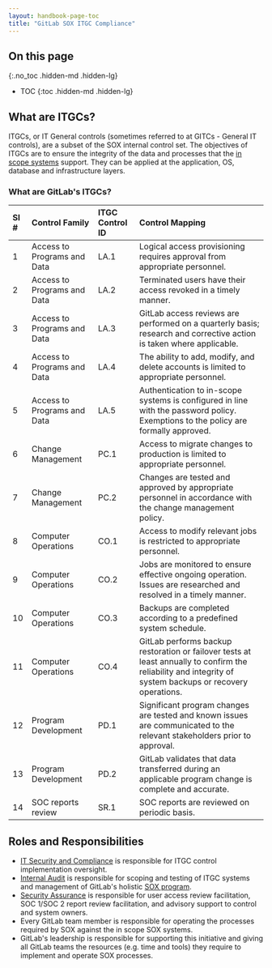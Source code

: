 ```yaml
---
layout: handbook-page-toc
title: "GitLab SOX ITGC Compliance"
---
```


## On this page
{:.no_toc .hidden-md .hidden-lg}

- TOC
{:toc .hidden-md .hidden-lg}

## What are ITGCs?

ITGCs, or IT General controls (sometimes referred to at GITCs - General IT controls), are a subset of the SOX internal control set. The objectives of ITGCs are to ensure the integrity of the data and processes that the [in scope systems](https://internal-handbook.gitlab.io/handbook/finance/sox-internal-controls/it-general-controls/) support. They can be applied at the application, OS, database and infrastructure layers. 

### What are GitLab's ITGCs?

|**Sl #**|**Control Family**|**ITGC Control ID**|**Control Mapping**
|:-|:--|:-|:-|
|1|Access to Programs and Data|LA.1|Logical access provisioning requires approval from appropriate personnel.
|2|Access to Programs and Data|LA.2|Terminated users have their access revoked in a timely manner.
|3|Access to Programs and Data|LA.3|GitLab access reviews are performed on a quarterly basis; research and corrective action is taken where applicable.
|4|Access to Programs and Data|LA.4|The ability to add, modify, and delete accounts is limited to appropriate personnel.
|5|Access to Programs and Data|LA.5|Authentication to in-scope systems is configured in line with the password policy. Exemptions to the policy are formally approved.
|6|Change Management|PC.1|Access to migrate changes to production is limited to appropriate personnel.
|7|Change Management|PC.2|Changes are tested and approved by appropriate personnel in accordance with the change management policy.
|8|Computer Operations|CO.1|Access to modify relevant jobs is restricted to appropriate personnel.
|9|Computer Operations|CO.2|Jobs are monitored to ensure effective ongoing operation. Issues are researched and resolved in a timely manner.
|10|Computer Operations|CO.3|Backups are completed according to a predefined system schedule.
|11|Computer Operations|CO.4|GitLab performs backup restoration or failover tests at least annually to confirm the reliability and integrity of system backups or recovery operations.
|12|Program Development|PD.1|Significant program changes are tested and known issues are communicated to the relevant stakeholders prior to approval.
|13|Program Development|PD.2|GitLab validates that data transferred during an applicable program change is complete and accurate.
|14|SOC reports review |SR.1|SOC reports are reviewed on periodic basis. 

## Roles and Responsibilities 

* [IT Security and Compliance](https://about.gitlab.com/handbook/business-technology/it-compliance/) is responsible for ITGC control implementation oversight. 
* [Internal Audit](https://about.gitlab.com/handbook/internal-audit/) is responsible for scoping and testing of ITGC systems and management of GitLab's holistic [SOX program](https://about.gitlab.com/handbook/internal-audit/sarbanes-oxley/).
* [Security Assurance](https://about.gitlab.com/handbook/security/security-assurance/) is responsible for user access review facilitation, SOC 1/SOC 2 report review facilitation, and advisory support to control and system owners. 
* Every GitLab team member is responsible for operating the processes required by SOX against the in scope SOX systems.
* GitLab's leadership is responsible for supporting this initiative and giving all GitLab teams the resources (e.g. time and tools) they require to implement and operate SOX processes. 

